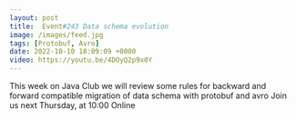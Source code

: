 ```yaml
---
layout: post
title:  Event#243 Data schema evolution
image: /images/feed.jpg
tags: [Protobuf, Avro]
date: 2022-10-10 18:09:09 +0000
video: https://youtu.be/4DOyQ2p9x0Y
---
```


This week on Java Club we will review some rules for backward and forward compatible migration of data schema with protobuf and avro
Join us next Thursday, at 10:00 Online
